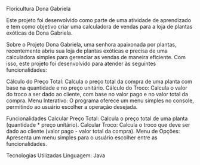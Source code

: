 Floricultura Dona Gabriela

Este projeto foi desenvolvido como parte de uma atividade de aprendizado e tem como objetivo criar uma calculadora de vendas para a loja de plantas exóticas de Dona Gabriela.

Sobre o Projeto
Dona Gabriela, uma senhora apaixonada por plantas, recentemente abriu sua loja de plantas exóticas e precisa de uma calculadora simples para gerenciar as vendas de maneira eficiente. Com isso, este projeto foi desenvolvido para atender às seguintes funcionalidades:

Cálculo do Preço Total: Calcula o preço total da compra de uma planta com base na quantidade e no preço unitário.
Cálculo do Troco: Calcula o valor do troco a ser dado ao cliente, com base no valor pago e no valor total da compra.
Menu Interativo: O programa oferece um menu simples no console, permitindo ao usuário escolher a operação desejada.

Funcionalidades
Calcular Preço Total: Calcula o preço total de uma planta (quantidade * preço unitário).
Calcular Troco: Calcula o troco que deve ser dado ao cliente (valor pago - valor total da compra).
Menu de Opções: Apresenta um menu simples para o usuário escolher entre as funcionalidades.

Tecnologias Utilizadas
Linguagem: Java
